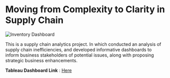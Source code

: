 # Moving from Complexity to Clarity in Supply Chain



![Inventory  Dashboard](https://github.com/user-attachments/assets/55c739a4-cf52-4362-a425-52c743ba5232)


This is a supply chain analytics project. In which conducted an analysis of supply chain inefficiencies, and developed informative dashboards to inform business stakeholders of potential issues, along with proposing strategic business enhancements.

**Tableau  Dashboard Link** :  [Here](https://public.tableau.com/views/LogisticandSupplyChainAnalysis/dashboard1?:language=en-US&:sid=&:redirect=auth&:display_count=n&:origin=viz_share_link)
